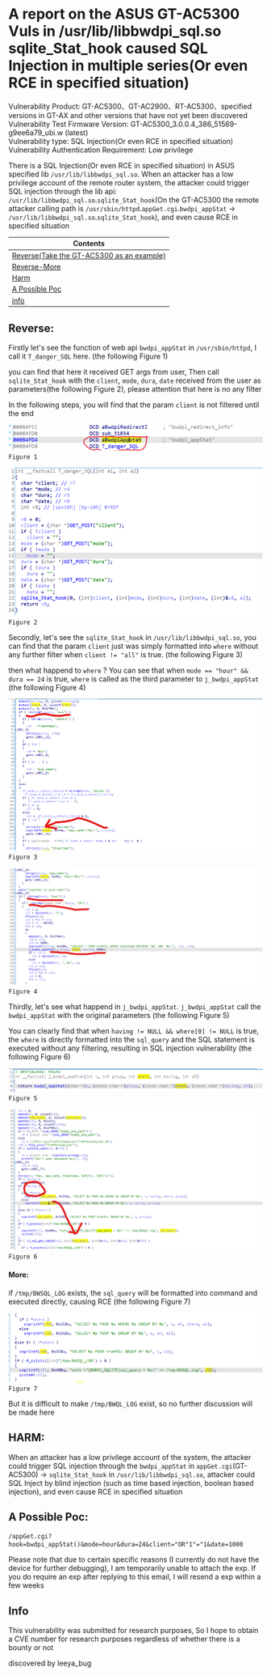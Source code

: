 
# [](#header-3)A report on the ASUS GT-AC5300 Vuls in /usr/lib/libbwdpi_sql.so sqlite_Stat_hook caused SQL Injection in multiple series(Or even RCE in specified situation)

Vulnerability Product: GT-AC5300、GT-AC2900、RT-AC5300、specified versions in GT-AX and other versions that have not yet been discovered    
Vulnerability Test Firmware Version: GT-AC5300_3.0.0.4_386_51569-g9ee6a79_ubi.w (latest)  
Vulnerability type: SQL Injection(Or even RCE in specified situation)   
Vulnerability Authentication Requirement: Low privilege  

There is a SQL Injection(Or even RCE in specified situation) in ASUS specified lib `/usr/lib/libbwdpi_sql.so`. When an attacker has a low privilege account of the remote router system, the attacker could trigger SQL injection through the lib api: `/usr/lib/libbwdpi_sql.so`.`sqlite_Stat_hook`(On the GT-AC5300 the remote attacker calling path is `/usr/sbin/httpd`.`appGet.cgi`.`bwdpi_appStat` -> `/usr/lib/libbwdpi_sql.so`.`sqlite_Stat_hook`), and even cause RCE in specified situation

| Contents |
|--------|
| [Reverse(Take the GT-AC5300 as an example)](#reverse) |
| [Reverse-More](#more) |
| [Harm](#harm) |
| [A Possible Poc](#a-possible-poc) |
| [info](#info) |

## [](#header-3)Reverse:

Firstly let's see the function of web api `bwdpi_appStat` in `/usr/sbin/httpd`, I call it `T_danger_SQL` here. (the following Figure 1)

you can find that here it received GET args from user, Then call `sqlite_Stat_hook` with the `client`, `mode`, `dura`, `date` received from the user as parameters(the following Figure 2), please attention that here is no any filter

In the following steps, you will find that the param `client` is not filtered until the end

![asus](./resources/1.png)  
`Figure 1`  

![asus](./resources/2.png)  
`Figure 2`  

Secondly, let's see the `sqlite_Stat_hook` in `/usr/lib/libbwdpi_sql.so`, you can find that the param `client` just was simply formatted into `where` without any further filter when `client != "all"` is true. (the following Figure 3)

 then what happend to `where` ? You can see that when `mode == "hour" && dura == 24` is true, `where` is called as the third parameter to `j_bwdpi_appStat` (the following Figure 4)


![asus](./resources/3.png)  
`Figure 3`  

![asus](./resources/4.png)  
`Figure 4`  

Thirdly, let's see what happend in `j_bwdpi_appStat`. `j_bwdpi_appStat` call the `bwdpi_appStat` with the original parameters (the following Figure 5)

You can clearly find that when `having != NULL && where[0] != NULL` is true, the `where` is directly formatted into the `sql_query` and the SQL statement is executed without any filtering, resulting in SQL injection vulnerability (the following Figure 6)

![asus](./resources/5.png)  
`Figure 5`  

![asus](./resources/6.png)  
`Figure 6`  

#### [](#header-3)More: 

if `/tmp/BWSQL_LOG` exists, the `sql_query` will be formatted into command and executed directly, causing RCE (the following Figure 7)

![asus](./resources/7.png)  
`Figure 7`  

But it is difficult to make `/tmp/BWQL_LOG` exist, so no further discussion will be made here

## [](#header-3)HARM: 

When an attacker has a low privilege account of the system, the attacker could trigger SQL injection through the `bwdpi_appStat` in `appGet.cgi`(GT-AC5300) -> `sqlite_Stat_hook` in `/usr/lib/libbwdpi_sql.so`, attacker could SQL Inject by blind injection (such as time based injection, boolean based injection), and even cause RCE in specified situation

## [](#header-3)A Possible Poc: 

```
/appGet.cgi?hook=bwdpi_appStat()&mode=hour&dura=24&client="OR"1"="1&date=1000
```

Please note that due to certain specific reasons (I currently do not have the device for further debugging), I am temporarily unable to attach the exp. If you do require an exp after replying to this email, I will resend a exp within a few weeks

## [](#header-3)Info

This vulnerability was submitted for research purposes, So I hope to obtain a CVE number for research purposes regardless of whether there is a bounty or not

discovered by leeya_bug  
